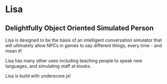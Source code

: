 <h1>Lisa</h1>
<h2>Delightfully Object Oriented Simulated Person</h2>
<p>Lisa is designed to be the basis of an intelligent conversation simulator that will ultimately allow NPCs in games to say different things, every time - and mean it!<p>
<p>Lisa has many other uses including teaching people to speak new languages, and simulating staff at kiosks.</p>
<p>Lisa is build with underscore.js!</p>